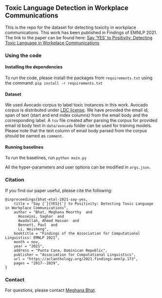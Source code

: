## Toxic Language Detection in Workplace Communications

This is the repo for the dataset for detecting toxicity in workplace communications. This work has been published in Findings of EMNLP 2021.
The link to the paper can be found here: [Say ‘YES’ to Positivity: Detecting Toxic Language in Workplace Communications](https://aclanthology.org/2021.findings-emnlp.173.pdf)

### Using the code

#### Installing the dependencies

To run the code, please install the packages from ```requirements.txt``` using the command: ```pip install -r requirements.txt```

#### Dataset

We used Avocado corpus to label toxic instances in this work. Avocado corpus is distributed under [LDC license](https://www.ldc.upenn.edu/data-management/using/licensing). 
We have provided the email id, span of text (start and end index columns) from the email body and the corresponding label.
A ```tsv``` file created after parsing the corpus for provided email id body text in ```data/avocado``` folder can be used for training models. Please note that the text column of email body parsed from the corpus should be named as ```comment```. 

#### Running baselines
To run the baselines, run ```python main.py```

All the hyper-parameters and user options can be modified in ```args.json```.

### Citation
If you find our paper useful, please cite the following:
``` 
@inproceedings{bhat-etal-2021-say-yes,
    title = "Say {`}{YES}{'} to Positivity: Detecting Toxic Language in Workplace Communications",
    author = "Bhat, Meghana Moorthy  and
      Hosseini, Saghar  and
      Awadallah, Ahmed Hassan  and
      Bennett, Paul  and
      Li, Weisheng",
    booktitle = "Findings of the Association for Computational Linguistics: EMNLP 2021",
    month = nov,
    year = "2021",
    address = "Punta Cana, Dominican Republic",
    publisher = "Association for Computational Linguistics",
    url = "https://aclanthology.org/2021.findings-emnlp.173",
    pages = "2017--2029",
} 
```
### Contact

For questions, please contact [Meghana Bhat](https://meghu2791.github.io/).


